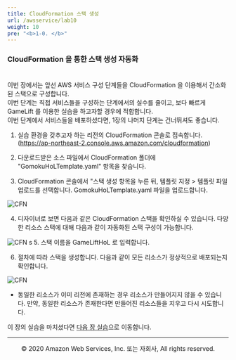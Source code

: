 ```yaml
---
title: CloudFormation 스택 생성
url: /awsservice/lab10
weight: 10
pre: "<b>1-0. </b>"
---
```


### CloudFormation 을 통한 스택 생성 자동화 <br/><br/>

이번 장에서는 앞선 AWS 서비스 구성 단계들을 CloudFormation 을 이용해서 간소화된 스택으로 구성합니다.    
이번 단계는 직접 서비스들을 구성하는 단계에서의 실수를 줄이고, 보다 빠르게 GameLift 를 이용한 실습을 하고자할 경우에 적합합니다.    
이번 단계에서 서비스들을 배포하셨다면, 1장의 나머지 단계는 건너뛰셔도 좋습니다.    

1. 실습 환경을 갖추고자 하는 리전의 CloudFormation 콘솔로 접속합니다. (https://ap-northeast-2.console.aws.amazon.com/cloudformation)

2. 다운로드받은 소스 파일에서 CloudFormation 폴더에 "GomokuHoLTemplate.yaml" 항목을 찾습니다.

3. CloudFormation 콘솔에서 "스택 생성 항목을 누른 뒤, 템플릿 지정 > 템플릿 파일 업로드를 선택합니다. GomokuHoLTemplate.yaml 파일을 업로드합니다.

![CFN](../../images/awsservice/lab10/CFN-1.png)

4. 디자이너로 보면 다음과 같은 CloudFormation 스택을 확인하실 수 있습니다. 다양한 리소스 스택에 대해 다음과 같이 자동화된 스택 구성이 가능합니다.

![CFN](../../images/awsservice/lab10/CFN-0.png)
s
5. 스택 이름을 GameLiftHoL 로 입력합니다.

6. 절차에 따라 스택을 생성합니다. 다음과 같이 모든 리소스가 정상적으로 배포되는지 확인합니다.

![CFN](../../images/awsservice/lab10/CFN-3.png)

* 동일한 리소스가 이미 리전에 존재하는 경우 리소스가 만들어지지 않을 수 있습니다. 만약, 동일한 리소스가 존재한다면 만들어진 리소스들을 지우고 다시 시도합니다.

이 장의 실습을 마치셨다면 [다음 장 실습](../../flexmatch)으로 이동합니다.

---
<p align="center">
© 2020 Amazon Web Services, Inc. 또는 자회사, All rights reserved.
</p>
